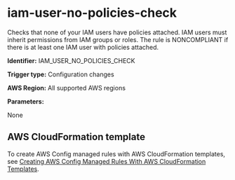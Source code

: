 # iam\-user\-no\-policies\-check<a name="iam-user-no-policies-check"></a>

Checks that none of your IAM users have policies attached\. IAM users must inherit permissions from IAM groups or roles\. The rule is NONCOMPLIANT if there is at least one IAM user with policies attached\.

**Identifier:** IAM\_USER\_NO\_POLICIES\_CHECK

**Trigger type:** Configuration changes

**AWS Region:** All supported AWS regions

**Parameters:**

None  

## AWS CloudFormation template<a name="w29aac11c33c17b7d227c15"></a>

To create AWS Config managed rules with AWS CloudFormation templates, see [Creating AWS Config Managed Rules With AWS CloudFormation Templates](aws-config-managed-rules-cloudformation-templates.md)\.